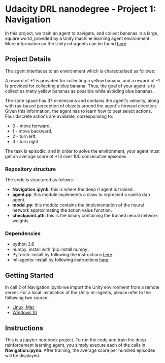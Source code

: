 # Udacity DRL nanodegree - Project 1: Navigation
In this project, we train an agent to navigate, and collect bananas in a large, square world, provided by a Unity machine learning agent environment. More information on the Unity ml-agents can be found [here](https://github.com/Unity-Technologies/ml-agents).

## Project Details
The agent interfaces to an environment which is characterised as follows:

A reward of +1 is provided for collecting a yellow banana, and a reward of -1 is provided for collecting a blue banana. Thus, the goal of your agent is to collect as many yellow bananas as possible while avoiding blue bananas.

The state space has 37 dimensions and contains the agent's velocity, along with ray-based perception of objects around the agent's forward direction. Given this information, the agent has to learn how to best select actions. Four discrete actions are available, corresponding to:
* 0 - move forrward.
* 1 - move backward.
* 2 - turn left.
* 3 - turn right.

The task is episodic, and in order to solve the environment, your agent must get an average score of +13 over 100 consecutive episodes.

### Repository structure
The code is structured as follows: 
* **Navigation.ipynb**: this is where the deep rl agent is trained.
* **agent.py**: this module implements a class to represent a vanilla dqn agent.
* **model.py**: this module contains the implementation of the neural network approximating the action value function.
* **checkpoint.pth**: this is the binary containing the trained neural network weights.

### Dependencies
* python 3.6
* numpy: install with 'pip install numpy'.
* PyTorch: install by following the instructions [here](https://github.com/reinforcement-learning-kr/pg_travel/wiki/Installing-Unity-ml-agents-on-Windows).
* ml-agents: install by following instructions [here](https://github.com/Unity-Technologies/ml-agents/blob/master/docs/Installation-Windows.md).

## Getting Started
In cell 2 of Navigation.ipynb we import the Unity environment from a remote server. For a local installation of the Unity ml-agents, please refer to the following two source:
* [Linux, Mac](https://github.com/Unity-Technologies/ml-agents/blob/master/docs/Installation.md)
* [Windows 10](https://github.com/Unity-Technologies/ml-agents/blob/master/docs/Installation-Windows.md)

## Instructions
This is a jupyter notebook project. To run the code and train the deep reinforcement learning agent, you simply execute each of the cells in **Navigation.ipynb**. After training, the average score per hundred episodes will be displayed.